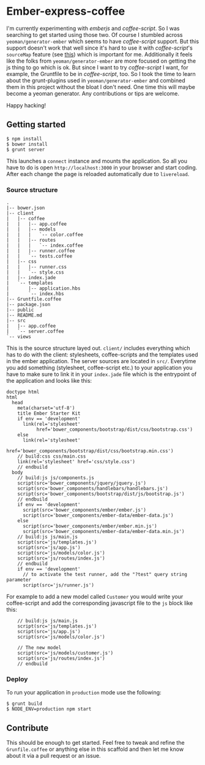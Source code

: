 
# Ember-express-coffee

  I'm currently experimenting with *emberjs* and *coffee-script*.  So
  I was searching to get started using those two.  Of course I
  stumbled across `yeoman/generator-ember` which seems to have
  *coffee-script* support.  But this support doesn't work that well
  since it's hard to use it with *coffee-script*'s `sourceMap` feature
  (see
  [this](http://mikefowler.me/2013/10/28/coffeescript-source-maps-with-yeoman/))
  which is important for me.  Additionally it feels like the folks
  from `yeoman/generator-ember` are more focused on getting the js
  thing to go which is ok.  But since I want to try *coffee-script* I
  want, for example, the Gruntfile to be in *coffee-script*, too.  So
  I took the time to learn about the grunt-plugins used in
  `yeoman/generator-ember` and combined them in this project without
  the bloat I don't need.  One time this will maybe become a yeoman
  generator.  Any contributions or tips are welcome.

  Happy hacking!

## Getting started

    $ npm install
    $ bower install
    $ grunt server

  This launches a `connect` instance and mounts the application.  So
  all you have to do is open `http://localhost:3000` in your browser
  and start coding.  After each change the page is reloaded
  automatically due to `livereload`.

### Source structure

    .
    |-- bower.json
    |-- client
    |   |-- coffee
    |   |   |-- app.coffee
    |   |   |-- models
    |   |   |   `-- color.coffee
    |   |   |-- routes
    |   |   |   `-- index.coffee
    |   |   |-- runner.coffee
    |   |   `-- tests.coffee
    |   |-- css
    |   |   |-- runner.css
    |   |   `-- style.css
    |   |-- index.jade
    |   `-- templates
    |       |-- application.hbs
    |       `-- index.hbs
    |-- Gruntfile.coffee
    |-- package.json
    |-- public
    |-- README.md
    |-- src
    |   |-- app.coffee
    |   `-- server.coffee
    `-- views

  This is the source structure layed out.  `client/` includes
  everything which has to do with the client: stylesheets,
  coffee-scripts and the templates used in the ember application.  The
  server sources are located in `src/`.  Everytime you add something
  (stylesheet, coffee-script etc.) to your application you have to
  make sure to link it in your `index.jade` file which is the
  entrypoint of the application and looks like this:

  ```jade
  doctype html
  html
    head
      meta(charset='utf-8')
      title Ember Starter Kit
      if env == 'development'
        link(rel='stylesheet'
             href='bower_components/bootstrap/dist/css/bootstrap.css')
      else
        link(rel='stylesheet'
             href='bower_components/bootstrap/dist/css/bootstrap.min.css')
      // build:css css/main.css
      link(rel='stylesheet' href='css/style.css')
      // endbuild
    body
      // build:js js/components.js
      script(src='bower_components/jquery/jquery.js')
      script(src='bower_components/handlebars/handlebars.js')
      script(src='bower_components/bootstrap/dist/js/bootstrap.js')
      // endbuild
      if env == 'development'
        script(src='bower_components/ember/ember.js')
        script(src='bower_components/ember-data/ember-data.js')
      else
        script(src='bower_components/ember/ember.min.js')
        script(src='bower_components/ember-data/ember-data.min.js')
      // build:js js/main.js
      script(src='js/templates.js')
      script(src='js/app.js')
      script(src='js/models/color.js')
      script(src='js/routes/index.js')
      // endbuild
      if env == 'development'
        // to activate the test runner, add the "?test" query string parameter
        script(src='js/runner.js')
  ```

  For example to add a new model called `Customer` you would write
  your coffee-script and add the corresponding javascript file to the
  `js` block like this:

  ```jade
      // build:js js/main.js
      script(src='js/templates.js')
      script(src='js/app.js')
      script(src='js/models/color.js')

      // The new model
      script(src='js/models/customer.js')
      script(src='js/routes/index.js')
      // endbuild
  ```

### Deploy

  To run your application in `production` mode use the following:

    $ grunt build
    $ NODE_ENV=production npm start

## Contribute

  This should be enough to get started.  Feel free to tweak and refine
  the `Grunfile.coffee` or anything else in this scaffold and then let
  me know about it via a pull request or an issue.
